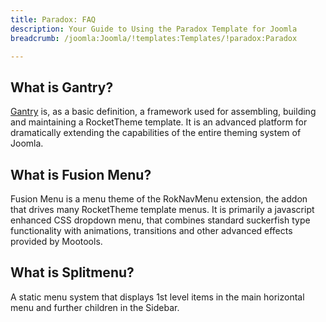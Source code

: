 ```yaml
---
title: Paradox: FAQ
description: Your Guide to Using the Paradox Template for Joomla
breadcrumb: /joomla:Joomla/!templates:Templates/!paradox:Paradox

---
```


What is Gantry?
-----
[Gantry][gantry] is, as a basic definition, a framework used for assembling, building and maintaining a RocketTheme template. It is an advanced platform for dramatically extending the capabilities of the entire theming system of Joomla.

What is Fusion Menu?
-----
Fusion Menu is a menu theme of the RokNavMenu extension, the addon that drives many RocketTheme template menus. It is primarily a javascript enhanced CSS dropdown menu, that combines standard suckerfish type functionality with animations, transitions and other advanced effects provided by Mootools.

What is Splitmenu?
-----
A static menu system that displays 1st level items in the main horizontal menu and further children in the Sidebar.

[gantry]: http://gantry.org/
[features]: http://demo.rockettheme.com/joomla-Templates/paradox/features
[font]: http://www.fontsquirrel.com/fonts/ubuntu
[forum]: http://www.rockettheme.com/forum/joomla-template-paradox/
[dropdown]: http://demo.rockettheme.com/joomla-Templates/paradox/features/menu-options
[splitmenu]: http://demo.rockettheme.com/joomla-Templates/paradox/features/menu-options
[extensions]: http://demo.rockettheme.com/joomla-Templates/paradox/features/extensions
